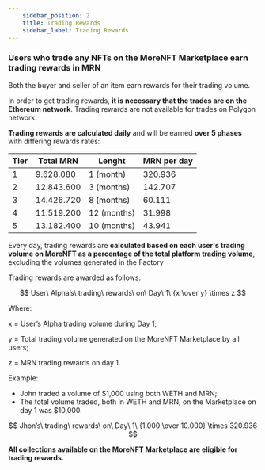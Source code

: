 ```yaml
---
    sidebar_position: 2
    title: Trading Rewards
    sidebar_label: Trading Rewards
---
```


### **Users who trade any NFTs on the MoreNFT Marketplace earn trading rewards in MRN**

Both the buyer and seller of an item earn rewards for their trading volume.

In order to get trading rewards, **it is necessary that the trades are on the Ethereum network**. Trading rewards are not available for trades on Polygon network.

**Trading rewards are calculated daily** and will be earned **over 5 phases** with differing rewards rates:

| **Tier** | **Total MRN** | **Lenght** | **MRN per day** |
|----------|---------------|------------|-----------------|
| 1        | 9.628.080     | 1 (month)   | 320.936         |
| 2        | 12.843.600    | 3 (months)   | 142.707         |
| 3        | 14.426.720    | 8 (months)   | 60.111          |
| 4        | 11.519.200    | 12 (months)  | 31.998          |
| 5        | 13.182.400    | 10 (months)  | 43.941          |

Every day, trading rewards are **calculated based on each user's trading volume on MoreNFT as a percentage of the total platform trading volume**, excluding the volumes generated in the Factory

Trading rewards are awarded as follows:

$$
User\ Alpha’s\ trading\ rewards\ on\ Day\ 1\ {x \over y} \times z
$$

Where:

x = User’s Alpha trading volume during Day 1;

y = Total trading volume generated on the MoreNFT Marketplace by all users;

z = MRN trading rewards on day 1.

Example:

- John traded a volume of $1,000 using both WETH and MRN;
- The total volume traded, both in WETH and MRN, on the Marketplace on day 1 was $10,000.

$$
Jhon’s\ trading\ rewards\ on\ Day\ 1\ {1.000 \over 10.000} \times 320.936
$$

**All collections available on the MoreNFT Marketplace are eligible for trading rewards.**
